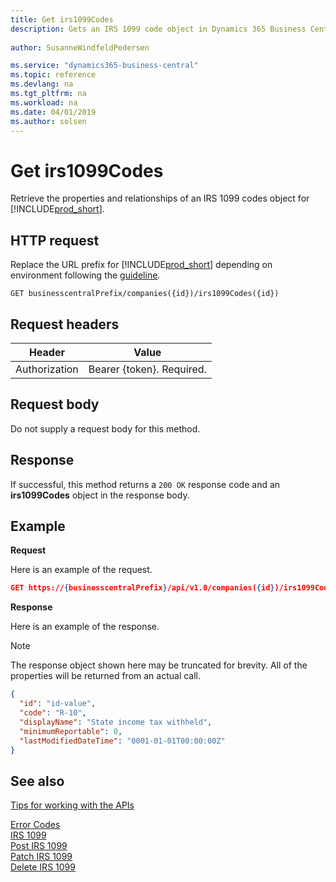 ```yaml
---
title: Get irs1099Codes
description: Gets an IRS 1099 code object in Dynamics 365 Business Central.
 
author: SusanneWindfeldPedersen

ms.service: "dynamics365-business-central"
ms.topic: reference
ms.devlang: na
ms.tgt_pltfrm: na
ms.workload: na
ms.date: 04/01/2019
ms.author: solsen
---
```


# Get irs1099Codes
Retrieve the properties and relationships of an IRS 1099 codes object for [!INCLUDE[prod_short](../../../includes/prod_short.md)].

## HTTP request
Replace the URL prefix for [!INCLUDE[prod_short](../../../includes/prod_short.md)] depending on environment following the [guideline](../../v1.0/endpoints-apis-for-dynamics.md).

```
GET businesscentralPrefix/companies({id})/irs1099Codes({id})
```

## Request headers

|Header       |Value                    |
|-------------|-------------------------|
|Authorization|Bearer {token}. Required.|

## Request body
Do not supply a request body for this method.

## Response
If successful, this method returns a ```200 OK``` response code and an **irs1099Codes** object in the response body.

## Example

**Request**

Here is an example of the request.
```json
GET https://{businesscentralPrefix}/api/v1.0/companies({id})/irs1099Codes({id})
```

**Response**

Here is an example of the response. 

> [!NOTE]  
>   The response object shown here may be truncated for brevity. All of the properties will be returned from an actual call.

```json
{
  "id": "id-value",
  "code": "R-10",
  "displayName": "State income tax withheld",
  "minimumReportable": 0,
  "lastModifiedDateTime": "0001-01-01T00:00:00Z"
}
```


## See also
[Tips for working with the APIs](/dynamics365/business-central/dev-itpro/developer/devenv-connect-apps-tips)  



[Error Codes](../dynamics_error_codes.md)  
[IRS 1099](../resources/dynamics_irs1099.md)  
[Post IRS 1099](../api/dynamics_create_irs1099.md)  
[Patch IRS 1099](../api/dynamics_irs1099_update.md)  
[Delete IRS 1099](../api/dynamics_irs1099_delete.md)  